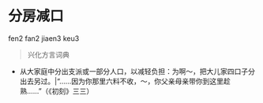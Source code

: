 # 分房减口
fen2 fan2 jiaen3 keu3
> 兴化方言词典
- 从大家庭中分出支派或一部分人口，以减轻负担：为啊～，把大儿家四口子分出去另过。|“……因为你那里六料不收，～，你父亲母亲带你到这里趁熟……”（《初刻》三三）
